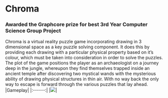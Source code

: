 # Chroma

### Awarded the Graphcore prize for best 3rd Year Computer Science Group Project

Chroma is a virtual reality puzzle game incorporating drawing in 3 dimensional space as a key puzzle solving component. It does this by providing each drawing with a particular physical property based on it’s colour, which must be taken into consideration in order to solve the puzzles. The plot of the game positions the player as an archaeologist on a journey deep in the jungle, whereupon they find themselves trapped inside an ancient temple after discovering two mystical wands with the mysterious ability of drawing physical structures in thin air. With no way back the only way to escape is forward through the various puzzles that lay ahead.
|Gameplay|
|:------:|
|![](chroma.gif)|
